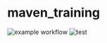 # maven_training
![example workflow](https://github.com/armelleTchoupe/maven_training/actions/workflows/build.yml/badge.svg)
![test](https://codecov.io/gh/<your-name>/<your-project>/settings/badge)
